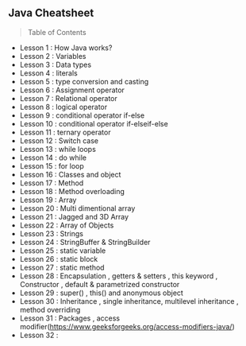 ## Java Cheatsheet
> Table of Contents
- Lesson 1  : How Java works?
- Lesson 2  : Variables
- Lesson 3  : Data types
- Lesson 4  : literals
- Lesson 5  : type conversion and casting
- Lesson 6  : Assignment operator
- Lesson 7  : Relational operator
- Lesson 8  : logical operator
- Lesson 9  : conditional operator if-else
- Lesson 10 : conditional operator if-elseif-else
- Lesson 11 : ternary operator
- Lesson 12 : Switch case
- Lesson 13 : while loops
- Lesson 14 : do while 
- Lesson 15 : for loop
- Lesson 16 : Classes and object
- Lesson 17 : Method
- Lesson 18 : Method overloading
- Lesson 19 : Array
- Lesson 20 : Multi dimentional array
- Lesson 21 : Jagged and 3D Array
- Lesson 22 : Array of Objects
- Lesson 23 : Strings
- Lesson 24 : StringBuffer & StringBuilder
- Lesson 25 : static variable
- Lesson 26 : static block
- Lesson 27 : static method
- Lesson 28 : Encapsulation , getters & setters , this keyword , Constructor , default & parametrized constructor
- Lesson 29 : super() , this() and anonymous object
- Lesson 30 : Inheritance , single inheritance, multilevel inheritance , method overriding
- Lesson 31 : Packages , access modifier(https://www.geeksforgeeks.org/access-modifiers-java/)
- Lesson 32 : 